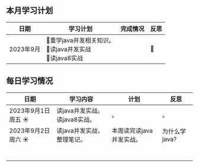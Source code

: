 ## 本月学习计划

| 日期      | 学习计划                                                     | 完成情况 | 反思 |
| --------- | ------------------------------------------------------------ | -------- | ---- |
| 2023年9月 | 🧥重学java并发相关知识。<br/>🥼读java并发实战<br/>🦺读java8实战<br/> |          | 🤔️    |

  

## 每日学习情况

| 日期                | 学习内容                           | 计划                     | 反思          |
| ------------------- | ---------------------------------- | ------------------------ | ------------- |
| 2023年9月1日 周五 ☀️ | 读java并发实战。<br/>读java8实战。 | 。                       | 。            |
| 2023年9月2日 周六 ☀️ | 读java并发实战，整理笔记。         | 本周读完读java并发实战。 | 为什么学java? |
|                     |                                    |                          |               |
|                     |                                    |                          |               |
|                     |                                    |                          |               |
|                     |                                    |                          |               |
|                     |                                    |                          |               |
|                     |                                    |                          |               |
|                     |                                    |                          |               |


